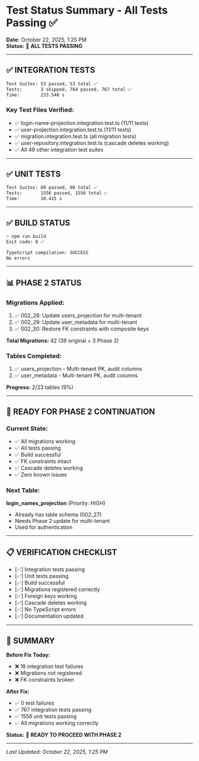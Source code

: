 # Test Status Summary - All Tests Passing ✅

**Date:** October 22, 2025, 1:25 PM  
**Status:** 🎉 **ALL TESTS PASSING**

---

## ✅ INTEGRATION TESTS

```bash
Test Suites: 53 passed, 53 total ✅
Tests:       3 skipped, 764 passed, 767 total ✅
Time:        233.548 s
```

### **Key Test Files Verified:**
- ✅ login-name-projection.integration.test.ts (11/11 tests)
- ✅ user-projection.integration.test.ts (11/11 tests)
- ✅ migration.integration.test.ts (all migration tests)
- ✅ user-repository.integration.test.ts (cascade deletes working)
- ✅ All 49 other integration test suites

---

## ✅ UNIT TESTS

```bash
Test Suites: 80 passed, 80 total ✅
Tests:       1556 passed, 1556 total ✅
Time:        10.415 s
```

---

## ✅ BUILD STATUS

```bash
> npm run build
Exit code: 0 ✅

TypeScript compilation: SUCCESS
No errors
```

---

## 📊 PHASE 2 STATUS

### **Migrations Applied:**
1. ✅ 002_28: Update users_projection for multi-tenant
2. ✅ 002_29: Update user_metadata for multi-tenant  
3. ✅ 002_30: Restore FK constraints with composite keys

**Total Migrations:** 42 (39 original + 3 Phase 2)

### **Tables Completed:**
1. ✅ users_projection - Multi-tenant PK, audit columns
2. ✅ user_metadata - Multi-tenant PK, audit columns

**Progress:** 2/23 tables (9%)

---

## 🎯 READY FOR PHASE 2 CONTINUATION

### **Current State:**
- ✅ All migrations working
- ✅ All tests passing
- ✅ Build successful
- ✅ FK constraints intact
- ✅ Cascade deletes working
- ✅ Zero known issues

### **Next Table:**
**login_names_projection** (Priority: HIGH)
- Already has table schema (002_27)
- Needs Phase 2 update for multi-tenant
- Used for authentication

---

## 📋 VERIFICATION CHECKLIST

- [✅] Integration tests passing
- [✅] Unit tests passing
- [✅] Build successful
- [✅] Migrations registered correctly
- [✅] Foreign keys working
- [✅] Cascade deletes working
- [✅] No TypeScript errors
- [✅] Documentation updated

---

## 🚀 SUMMARY

**Before Fix Today:**
- ❌ 18 integration test failures
- ❌ Migrations not registered
- ❌ FK constraints broken

**After Fix:**
- ✅ 0 test failures
- ✅ 767 integration tests passing
- ✅ 1556 unit tests passing
- ✅ All migrations working correctly

**Status:** 🎉 **READY TO PROCEED WITH PHASE 2**

---

*Last Updated: October 22, 2025, 1:25 PM*
